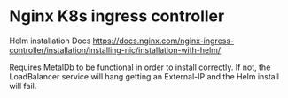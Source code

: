 # Nginx K8s ingress controller

Helm installation Docs https://docs.nginx.com/nginx-ingress-controller/installation/installing-nic/installation-with-helm/

Requires MetalDb to be functional in order to install correctly. If not, the LoadBalancer service will hang getting an External-IP and the Helm install will fail.

